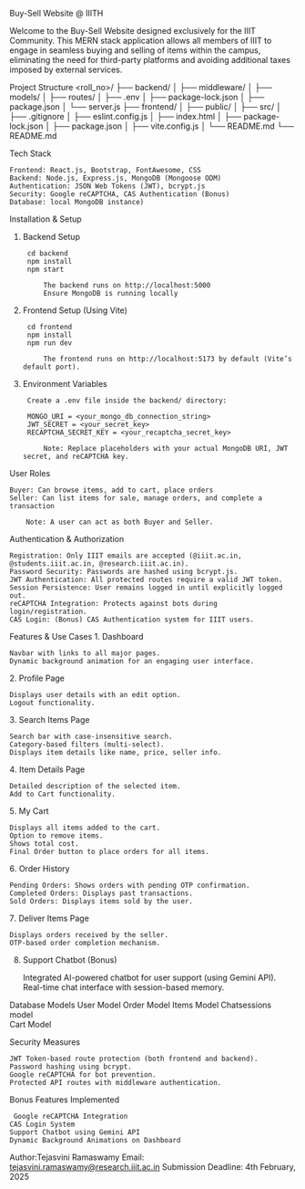 Buy-Sell Website @ IIITH

Welcome to the Buy-Sell Website designed exclusively for the IIIT Community. This MERN stack application allows all members of IIIT to engage in seamless buying and selling of items within the campus, eliminating the need for third-party platforms and avoiding additional taxes imposed by external services.


Project Structure
<roll_no>/
├── backend/
│   ├── middleware/
│   ├── models/
│   ├── routes/
│   ├── .env
│   ├── package-lock.json
│   ├── package.json
│   └── server.js
├── frontend/
│   ├── public/
│   ├── src/
│   ├── .gitignore
│   ├── eslint.config.js
│   ├── index.html
│   ├── package-lock.json
│   ├── package.json
│   ├── vite.config.js
│   └── README.md
└── README.md


Tech Stack

    Frontend: React.js, Bootstrap, FontAwesome, CSS
    Backend: Node.js, Express.js, MongoDB (Mongoose ODM)
    Authentication: JSON Web Tokens (JWT), bcrypt.js 
    Security: Google reCAPTCHA, CAS Authentication (Bonus)
    Database: local MongoDB instance)

Installation & Setup

1. Backend Setup

        cd backend
        npm install            
        npm start             

            The backend runs on http://localhost:5000 
            Ensure MongoDB is running locally 

2. Frontend Setup (Using Vite)

        cd frontend
        npm install           
        npm run dev           

            The frontend runs on http://localhost:5173 by default (Vite’s default port).

3. Environment Variables

        Create a .env file inside the backend/ directory:

        MONGO_URI = <your_mongo_db_connection_string>
        JWT_SECRET = <your_secret_key>
        RECAPTCHA_SECRET_KEY = <your_recaptcha_secret_key>

            Note: Replace placeholders with your actual MongoDB URI, JWT secret, and reCAPTCHA key.



User Roles

    Buyer: Can browse items, add to cart, place orders
    Seller: Can list items for sale, manage orders, and complete a transaction

        Note: A user can act as both Buyer and Seller.

Authentication & Authorization

    Registration: Only IIIT emails are accepted (@iiit.ac.in, @students.iiit.ac.in, @research.iiit.ac.in).
    Password Security: Passwords are hashed using bcrypt.js.
    JWT Authentication: All protected routes require a valid JWT token.
    Session Persistence: User remains logged in until explicitly logged out.
    reCAPTCHA Integration: Protects against bots during login/registration.
    CAS Login: (Bonus) CAS Authentication system for IIIT users.



Features & Use Cases
1️. Dashboard

    Navbar with links to all major pages.
    Dynamic background animation for an engaging user interface.

2️. Profile Page

    Displays user details with an edit option.
    Logout functionality.

3️.  Search Items Page

    Search bar with case-insensitive search.
    Category-based filters (multi-select).
    Displays item details like name, price, seller info.

4️. Item Details Page

    Detailed description of the selected item.
    Add to Cart functionality.

5️. My Cart

    Displays all items added to the cart.
    Option to remove items.
    Shows total cost.
    Final Order button to place orders for all items.

6️. Order History

    Pending Orders: Shows orders with pending OTP confirmation.
    Completed Orders: Displays past transactions.
    Sold Orders: Displays items sold by the user.

7️. Deliver Items Page

    Displays orders received by the seller.
    OTP-based order completion mechanism.

8. Support Chatbot (Bonus)

    Integrated AI-powered chatbot for user support (using Gemini API).
    Real-time chat interface with session-based memory.



Database Models
    User Model
    Order Model
    Items Model
    Chatsessions model  
    Cart Model

Security Measures

    JWT Token-based route protection (both frontend and backend).
    Password hashing using bcrypt.
    Google reCAPTCHA for bot prevention.
    Protected API routes with middleware authentication.

Bonus Features Implemented

     Google reCAPTCHA Integration
    CAS Login System
    Support Chatbot using Gemini API
    Dynamic Background Animations on Dashboard



Author:Tejasvini Ramaswamy
Email: tejasvini.ramaswamy@research.iiit.ac.in
Submission Deadline: 4th February, 2025